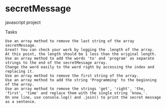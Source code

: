 # secretMessage
javascript project

Tasks

    Use an array method to remove the last string of the array secretMessage.
    Great! You can check your work by logging the .length of the array.
    At this point, the length should be 1 less than the original length.
    Use an array method to add the words 'to' and 'program' as separate strings to the end of the secretMessage array.
    Change the word easily to the word right by accessing the index and replacing it.
    Use an array method to remove the first string of the array.
    Use an array method to add the string 'Programming' to the beginning of the array.
    Use an array method to remove the strings 'get', 'right', 'the, 'first', 'time' and replace them with the single string 'know,'.
    On one line, use console.log() and .join() to print the secret message as a sentence.

